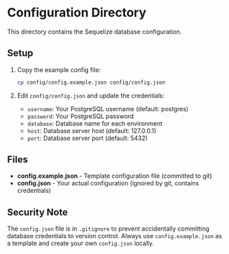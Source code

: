 # Configuration Directory

This directory contains the Sequelize database configuration.

## Setup

1. Copy the example config file:
   ```bash
   cp config/config.example.json config/config.json
   ```

2. Edit `config/config.json` and update the credentials:
   - `username`: Your PostgreSQL username (default: postgres)
   - `password`: Your PostgreSQL password
   - `database`: Database name for each environment
   - `host`: Database server host (default: 127.0.0.1)
   - `port`: Database server port (default: 5432)

## Files

- **config.example.json** - Template configuration file (committed to git)
- **config.json** - Your actual configuration (ignored by git, contains credentials)

## Security Note

The `config.json` file is in `.gitignore` to prevent accidentally committing database credentials to version control. Always use `config.example.json` as a template and create your own `config.json` locally.
